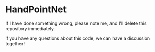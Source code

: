 # HandPointNet

If I have done something wrong, please note me, and I'll delete this repository immediately.

if you have any questions about this code, we can have a discussion together!

